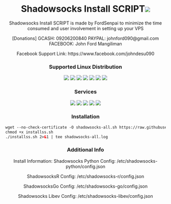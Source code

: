 
<h1 align="center">Shadowsocks Install SCRIPT<img src="https://img.shields.io/badge/Version-3.0-blue.svg"></h1>

<p align="center">Shadowsocks Install SCRIPT is made by FordSenpai to minimize the time consumed and user involvement in setting up your VPS</p>
<p align="center">[Donations] GCASH: 09206200840 PAYPAL: johnford090@gmail.com FACEBOOK: John Ford Mangiliman</p>
<p align="center">Facebook Support Link: https://www.facebook.com/johndesu090</p>

<h3 align="center">Supported Linux Distribution</h3>
<p align="center">
  <a><img src="https://img.shields.io/badge/Support-Ubuntu14-red.svg"></a>
  <a><img src="https://img.shields.io/badge/Support-Ubuntu16-red.svg"></a>
  <a><img src="https://img.shields.io/badge/Support-Ubuntu18-red.svg"></a>
  <a><img src="https://img.shields.io/badge/Support-Debian8-red.svg"></a>
  <a><img src="https://img.shields.io/badge/Support-Debian9-red.svg"></a>
  <a><img src="https://img.shields.io/badge/Support-CentOS6-red.svg"></a>
  <a><img src="https://img.shields.io/badge/Support-CentOS7-red.svg"></a>
</p>
<h3 align="center">Services</h3>
<p align="center">
  <a><img src="https://img.shields.io/badge/Service-Shadowsocks-green.svg"></a>
  <a><img src="https://img.shields.io/badge/Service-ShadowsocksR-green.svg"></a>
  <a><img src="https://img.shields.io/badge/Service-Shadowsocks%20Go-green.svg"></a>
  <a><img src="https://img.shields.io/badge/Service-Shadowsocks%20libev-green.svg"></a>
  <a><img src="https://img.shields.io/badge/Service-Shadowsocks%20Python-green.svg"></a>
 </p>

<h3 align="center">Installation</h3>

<p align="center">
  
  ```html
wget --no-check-certificate -O shadowsocks-all.sh https://raw.githubusercontent.com/johndesu090/shadowsocks_install/master/installss.sh
chmod +x installss.sh
./installss.sh 2>&1 | tee shadowsocks-all.log
  ```

</p>

<h3 align="center">Additional Info</h3>
<p align="center">
Install Information:
Shadowsocks Python Config: /etc/shadowsocks-python/config.json
  </p>
<p align="center">
ShadowsocksR Config: /etc/shadowsocks-r/config.json
  </p>
<p align="center">
ShadowsocksGo Config: /etc/shadowsocks-go/config.json
  </p>
<p align="center">
Shadowsocks Libev Config: /etc/shadowsocks-libev/config.json
  </p>
